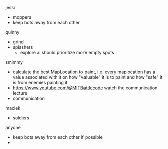 jessr
- moppers
- keep bots away from each other

quinny
- grind
- splashers
  - explore ai should prioritize more empty spots

smimmy 
- calculate the best MapLocation to paint, i.e. every maplocation has a value associated with it on how "valuable" it is to paint and how "safe" it is from enemies painting it
- https://www.youtube.com/@MITBattlecode watch the communication lecture
- communication

maciek
- soldiers

anyone
- keep bots away from each other if possible
- 
